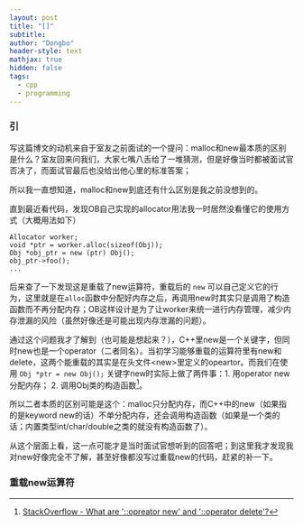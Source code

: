 ```yaml
---
layout: post
title: "[]"
subtitle: 
author: "Dongbo"
header-style: text
mathjax: true
hidden: false
tags:
  - cpp
  - programming
---
```


### 引

写这篇博文的动机来自于室友之前面试的一个提问：malloc和new最本质的区别是什么？室友回来问我们，大家七嘴八舌给了一堆猜测，但是好像当时都被面试官否决了，而面试官最后也没给出他心里的标准答案；

所以我一直想知道，malloc和new到底还有什么区别是我之前没想到的。

直到最近看代码，发现OB自己实现的allocator用法我一时居然没看懂它的使用方式（大概用法如下）

```
Allocator worker;
void *ptr = worker.alloc(sizeof(Obj));
Obj *obj_ptr = new (ptr) Obj();
obj_ptr->foo();
...
```

后来查了一下发现这是重载了new运算符，重载后的 `new` 可以自己定义它的行为，这里就是在`alloc`函数中分配好内存之后，再调用new时其实只是调用了构造函数而不再分配内存；OB这样设计是为了让worker来统一进行内存管理，减少内存泄漏的风险（虽然好像还是可能出现内存泄漏的问题）。

通过这个问题我才了解到（也可能是想起来？），C++里new是一个关键字，但同时new也是一个operator（二者同名）。当初学习能够重载的运算符里有new和delete，这两个能重载的其实是在头文件\<new>里定义的opeartor。而我们在使用 `Obj *ptr = new Obj();` 关键字new时实际上做了两件事：1. 用operator new分配内存； 2. 调用Obj类的构造函数[^0]。

所以二者本质的区别可能是这个：malloc只分配内存，而C++中的new（如果指的是keyword new的话）不单分配内存，还会调用构造函数（如果是一个类的话；内置类型int/char/double之类的就没有构造函数了）。

从这个层面上看，这一点可能才是当时面试官想听到的回答吧；到这里我才发现我对new好像完全不了解，甚至好像都没写过重载new的代码，赶紧的补一下。

### 重载new运算符


[1]: https://stackoverflow.com/questions/10513425/what-are-operator-new-and-operator-delete
[2]: https://zhuanlan.zhihu.com/p/354046948

[^0]: [StackOverflow - What are '::opreator new' and '::operator delete'?][1]